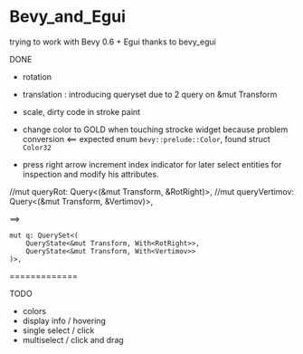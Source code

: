 # Bevy_and_Egui

trying to work with Bevy 0.6 + Egui thanks to bevy_egui

DONE
+ rotation
+ translation : introducing queryset due to 2 query on &mut Transform

+ scale, dirty code in stroke paint
+ change color to GOLD when touching strocke widget because problem conversion <== expected enum `bevy::prelude::Color`, found struct `Color32`
+ press right arrow increment index indicator for later select entities for inspection and modify his attributes. 


//mut queryRot: Query<(&mut Transform, &RotRight)>,
//mut queryVertimov: Query<(&mut Transform, &Vertimov)>,

==>

    mut q: QuerySet<(
        QueryState<&mut Transform, With<RotRight>>,  
        QueryState<&mut Transform, With<Vertimov>>
    )>,

=============

TODO
- colors
- display info / hovering
- single select / click
- multiselect / click and drag
